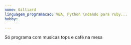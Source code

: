 ```yaml
---
nome: Gilliard
linguagem_programacao: VBA, Python \ndando para ruby...
hobby:

---
```


Só programa com musicas tops e café na mesa